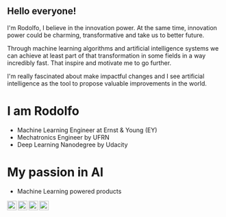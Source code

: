 ## Hello everyone!

I'm Rodolfo, I believe in the innovation power. At the same time, innovation power could be charming, transformative and take us to better future.

Through machine learning algorithms and artificial intelligence systems we can achieve at least part of that transformation in some fields in a way incredibly fast. That inspire and motivate me to go further.

I'm really fascinated about make impactful changes and I see artificial intelligence as the tool to propose valuable improvements in the world.

# I am Rodolfo

- Machine Learning Engineer at Ernst & Young (EY)
- Mechatronics Engineer by UFRN
- Deep Learning Nanodegree by Udacity

# My passion in AI

- Machine Learning powered products

<a href="https://linkedin.com/in/rodolfojt">
  <img align="left" alt="Rodolfo's Linkdein" width="22px" src="https://cdn.jsdelivr.net/npm/simple-icons@v3/icons/linkedin.svg" />
</a>
<a href="http://rodolfojt.github.io/">
  <img align="left" alt="Rodolfo's Github" width="22px" src="https://cdn.jsdelivr.net/npm/simple-icons@v3/icons/github.svg" />
</a>
<a href="https://t.me/rodolfojt">
  <img align="left" alt="Rodolfo's Telegram" width="22px" src="https://cdn.jsdelivr.net/npm/simple-icons@v3/icons/telegram.svg" />
</a>
<a href="mailto:rodolfojeronimoteles@gmail.com">
  <img align="left" alt="Rodolfo's Gmail" width="22px" src="https://cdn.jsdelivr.net/npm/simple-icons@3.12.1/icons/gmail.svg" />
</a>
